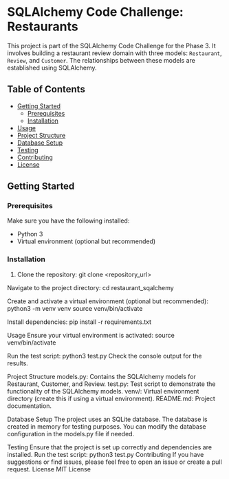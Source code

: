
# SQLAlchemy Code Challenge: Restaurants

This project is part of the SQLAlchemy Code Challenge for the Phase 3. It involves building a restaurant review domain with three models: `Restaurant`, `Review`, and `Customer`. The relationships between these models are established using SQLAlchemy.

## Table of Contents

- [Getting Started](#getting-started)
  - [Prerequisites](#prerequisites)
  - [Installation](#installation)
- [Usage](#usage)
- [Project Structure](#project-structure)
- [Database Setup](#database-setup)
- [Testing](#testing)
- [Contributing](#contributing)
- [License](#license)

## Getting Started

### Prerequisites

Make sure you have the following installed:

- Python 3
- Virtual environment (optional but recommended)

### Installation

1. Clone the repository:
   git clone <repository_url>

   
Navigate to the project directory:
cd restaurant_sqalchemy


Create and activate a virtual environment (optional but recommended):
python3 -m venv venv
source venv/bin/activate


Install dependencies:
pip install -r requirements.txt


Usage
Ensure your virtual environment is activated:
source venv/bin/activate


Run the test script:
python3 test.py
Check the console output for the results.

Project Structure
models.py: Contains the SQLAlchemy models for Restaurant, Customer, and Review.
test.py: Test script to demonstrate the functionality of the SQLAlchemy models.
venv/: Virtual environment directory (create this if using a virtual environment).
README.md: Project documentation.

Database Setup
The project uses an SQLite database. The database is created in memory for testing purposes. You can modify the database configuration in the models.py file if needed.

Testing
Ensure that the project is set up correctly and dependencies are installed. Run the test script:
python3 test.py
Contributing
If you have suggestions or find issues, please feel free to open an issue or create a pull request.
License
MIT License
